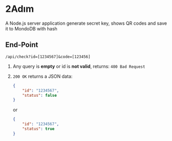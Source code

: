 # 2Adım

A Node.js server application generate secret key, shows QR codes and save it to MondoDB with hash

## End-Point

```text
/api/check?id=[1234567]&code=[123456]
```

1. Any query is **empty** or id is **not valid**, returns: `400 Bad Request`

1. `200 OK` returns a JSON data:

    ```json
    {
        "id": "1234567",
        "status": false
    }
    ```

    or

    ```json
    {
        "id": "1234567",
        "status": true
    }
    ```
